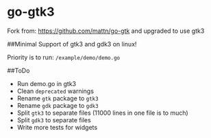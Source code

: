 # go-gtk3


Fork from:
https://github.com/mattn/go-gtk and upgraded to use gtk3


##Minimal Support of gtk3 and gdk3 on linux!

Priority is to run: `/example/demo/demo.go`

##ToDo
 - Run demo.go in gtk3
 - Clean `deprecated` warnings
 - Rename `gtk` package to `gtk3`
 - Rename `gdk` package to `gdk3`
 - Split `gtk3` to separate files (11000 lines in one file is to much)
 - Split `gdk3` to separate files
 - Write more tests for widgets



